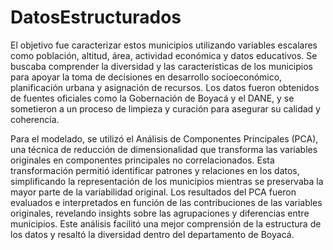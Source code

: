 # DatosEstructurados
El objetivo fue caracterizar estos municipios utilizando variables escalares como población, altitud, área, actividad económica y datos educativos. Se buscaba comprender la diversidad y las características de los municipios para apoyar la toma de decisiones en desarrollo socioeconómico, planificación urbana y asignación de recursos. Los datos fueron obtenidos de fuentes oficiales como la Gobernación de Boyacá y el DANE, y se sometieron a un proceso de limpieza y curación para asegurar su calidad y coherencia.

Para el modelado, se utilizó el Análisis de Componentes Principales (PCA), una técnica de reducción de dimensionalidad que transforma las variables originales en componentes principales no correlacionados. Esta transformación permitió identificar patrones y relaciones en los datos, simplificando la representación de los municipios mientras se preservaba la mayor parte de la variabilidad original. Los resultados del PCA fueron evaluados e interpretados en función de las contribuciones de las variables originales, revelando insights sobre las agrupaciones y diferencias entre municipios. Este análisis facilitó una mejor comprensión de la estructura de los datos y resaltó la diversidad dentro del departamento de Boyacá.
